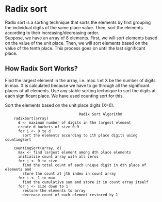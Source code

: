 # Radix sort
Radix sort is a sorting technique that sorts the elements by first grouping the individual digits of the same place value. Then, sort the elements according to their increasing/decreasing order.<br>
Suppose, we have an array of 8 elements. First, we will sort elements based on the value of the unit place. Then, we will sort elements based on the value of the tenth place. This process goes on until the last significant place.<br>
## How Radix Sort Works?
Find the largest element in the array, i.e. max. Let X be the number of digits in max. X is calculated because we have to go through all the significant places of all elements.
Use any stable sorting technique to sort the digits at each significant place. We have used counting sort for this.

Sort the elements based on the unit place digits (X=0).

                                      Radix Sort Algorithm
        radixSort(array)
          d <- maximum number of digits in the largest element
          create d buckets of size 0-9
          for i <- 0 to d
            sort the elements according to ith place digits using countingSort

        countingSort(array, d)
          max <- find largest element among dth place elements
          initialize count array with all zeros
          for j <- 0 to size
            find the total count of each unique digit in dth place of elements and
            store the count at jth index in count array
          for i <- 1 to max
            find the cumulative sum and store it in count array itself
          for j <- size down to 1
            restore the elements to array
            decrease count of each element restored by 1
